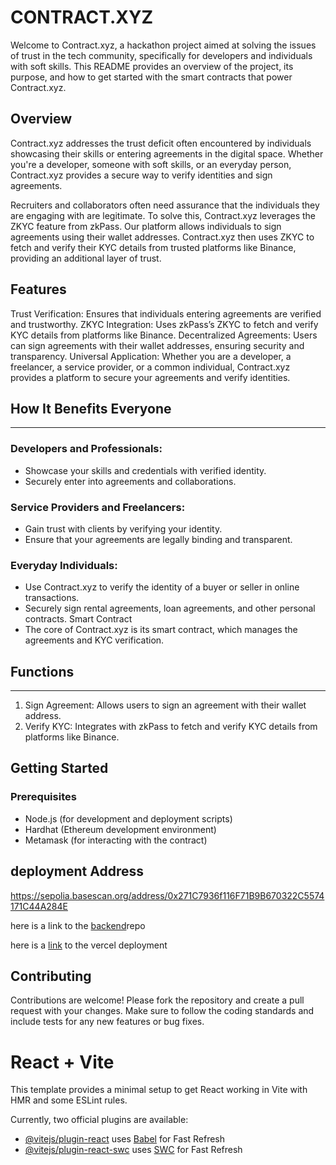 # CONTRACT.XYZ

Welcome to Contract.xyz, a hackathon project aimed at solving the issues of trust in the tech community, specifically for developers and individuals with soft skills. This README provides an overview of the project, its purpose, and how to get started with the smart contracts that power Contract.xyz.

## Overview

Contract.xyz addresses the trust deficit often encountered by individuals showcasing their skills or entering agreements in the digital space. Whether you're a developer, someone with soft skills, or an everyday person, Contract.xyz provides a secure way to verify identities and sign agreements.

Recruiters and collaborators often need assurance that the individuals they are engaging with are legitimate. To solve this, Contract.xyz leverages the ZKYC feature from zkPass. Our platform allows individuals to sign agreements using their wallet addresses. Contract.xyz then uses ZKYC to fetch and verify their KYC details from trusted platforms like Binance, providing an additional layer of trust.

## Features

Trust Verification: Ensures that individuals entering agreements are verified and trustworthy.
ZKYC Integration: Uses zkPass’s ZKYC to fetch and verify KYC details from platforms like Binance.
Decentralized Agreements: Users can sign agreements with their wallet addresses, ensuring security and transparency.
Universal Application: Whether you are a developer, a freelancer, a service provider, or a common individual, Contract.xyz provides a platform to secure your agreements and verify identities.

## How It Benefits Everyone

---

### Developers and Professionals:

- Showcase your skills and credentials with verified identity.
- Securely enter into agreements and collaborations.

### Service Providers and Freelancers:

- Gain trust with clients by verifying your identity.
- Ensure that your agreements are legally binding and transparent.

### Everyday Individuals:

- Use Contract.xyz to verify the identity of a buyer or seller in online transactions.
- Securely sign rental agreements, loan agreements, and other personal contracts.
  Smart Contract
- The core of Contract.xyz is its smart contract, which manages the agreements and KYC verification.

## Functions

---

1. Sign Agreement: Allows users to sign an agreement with their wallet address.
2. Verify KYC: Integrates with zkPass to fetch and verify KYC details from platforms like Binance.

## Getting Started

### Prerequisites

- Node.js (for development and deployment scripts)
- Hardhat (Ethereum development environment)
- Metamask (for interacting with the contract)

## deployment Address

https://sepolia.basescan.org/address/0x271C7936f116F71B9B670322C5574171C44A284E

here is a link to the [backend](https://github.com/Otaiki1/contracts.xyz-contracts)repo

here is a [link](https://contracts-xyz.vercel.app/) to the vercel deployment

## Contributing

Contributions are welcome! Please fork the repository and create a pull request with your changes. Make sure to follow the coding standards and include tests for any new features or bug fixes.

# React + Vite

This template provides a minimal setup to get React working in Vite with HMR and some ESLint rules.

Currently, two official plugins are available:

- [@vitejs/plugin-react](https://github.com/vitejs/vite-plugin-react/blob/main/packages/plugin-react/README.md) uses [Babel](https://babeljs.io/) for Fast Refresh
- [@vitejs/plugin-react-swc](https://github.com/vitejs/vite-plugin-react-swc) uses [SWC](https://swc.rs/) for Fast Refresh
